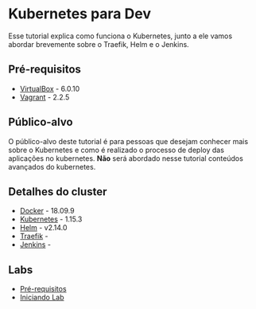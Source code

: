 # Kubernetes para Dev

Esse tutorial explica como funciona o Kubernetes, junto a ele vamos abordar brevemente sobre o Traefik, Helm e o Jenkins.

## Pré-requisitos
* [VirtualBox](https://www.virtualbox.org/wiki/Download_Old_Builds_6_0) - 6.0.10
* [Vagrant](https://releases.hashicorp.com/vagrant/) - 2.2.5


## Público-alvo

O público-alvo deste tutorial é para pessoas que desejam conhecer mais sobre o Kubernetes e como é  realizado o processo de deploy das aplicações no kubernetes. **Não** será abordado nesse tutorial conteúdos avançados do kubernetes.

## Detalhes do cluster

* [Docker](https://github.com/docker/docker-ce) - 18.09.9
* [Kubernetes](https://github.com/kubernetes/kubernetes) - 1.15.3
* [Helm](https://github.com/helm/helm) - v2.14.0
* [Traefik](https://github.com/containous/traefik) - 
* [Jenkins](https://jenkins.io) - 

## Labs

* [Pré-requisitos](docs/01-requisitos.md)
* [Iniciando Lab](docs/02-iniciando-lab.md)
